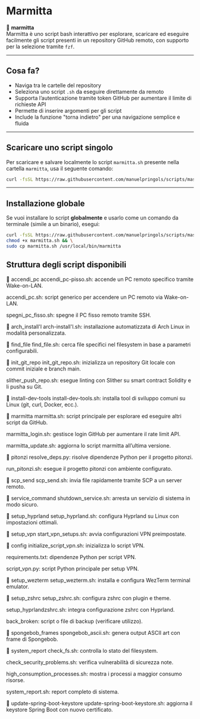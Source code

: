 # Marmitta

🚀 **marmitta**  
Marmitta è uno script bash interattivo per esplorare, scaricare ed eseguire facilmente gli script presenti in un repository GitHub remoto, con supporto per la selezione tramite `fzf`.

---

## Cosa fa?

- Naviga tra le cartelle del repository
- Seleziona uno script `.sh` da eseguire direttamente da remoto
- Supporta l’autenticazione tramite token GitHub per aumentare il limite di richieste API
- Permette di inserire argomenti per gli script
- Include la funzione "torna indietro" per una navigazione semplice e fluida

---

## Scaricare uno script singolo

Per scaricare e salvare localmente lo script `marmitta.sh` presente nella cartella `marmitta`, usa il seguente comando:

```bash
curl -fsSL https://raw.githubusercontent.com/manuelpringols/scripts/master/marmitta/marmitta.sh -o marmitta.sh
```

---

## Installazione globale

Se vuoi installare lo script **globalmente** e usarlo come un comando da terminale (simile a un binario), esegui:

```bash
curl -fsSL https://raw.githubusercontent.com/manuelpringols/scripts/master/marmitta/marmitta.sh -o marmitta.sh && \
chmod +x marmitta.sh && \
sudo cp marmitta.sh /usr/local/bin/marmitta

```

## Struttura degli script disponibili



📁 accendi_pc
accendi_pc-pisso.sh: accende un PC remoto specifico tramite Wake-on-LAN.

accendi_pc.sh: script generico per accendere un PC remoto via Wake-on-LAN.

spegni_pc_fisso.sh: spegne il PC fisso remoto tramite SSH.

📁 arch_install'l
arch-install'l.sh: installazione automatizzata di Arch Linux in modalità personalizzata.

📁 find_file
find_file.sh: cerca file specifici nel filesystem in base a parametri configurabili.

📁 init_git_repo
init_git_repo.sh: inizializza un repository Git locale con commit iniziale e branch main.

slither_push_repo.sh: esegue linting con Slither su smart contract Solidity e li pusha su Git.

📁 install-dev-tools
install-dev-tools.sh: installa tool di sviluppo comuni su Linux (git, curl, Docker, ecc.).

📁 marmitta
marmitta.sh: script principale per esplorare ed eseguire altri script da GitHub.

marmitta_login.sh: gestisce login GitHub per aumentare il rate limit API.

marmitta_update.sh: aggiorna lo script marmitta all’ultima versione.

📁 pitonzi
resolve_deps.py: risolve dipendenze Python per il progetto pitonzi.

run_pitonzi.sh: esegue il progetto pitonzi con ambiente configurato.

📁 scp_send
scp_send.sh: invia file rapidamente tramite SCP a un server remoto.

📁 service_command
shutdown_service.sh: arresta un servizio di sistema in modo sicuro.

📁 setup_hyprland
setup_hyprland.sh: configura Hyprland su Linux con impostazioni ottimali.

📁 setup_vpn
start_vpn_setups.sh: avvia configurazioni VPN preimpostate.

📂 config
initialize_script_vpn.sh: inizializza lo script VPN.

requirements.txt: dipendenze Python per script VPN.

script_vpn.py: script Python principale per setup VPN.

📁 setup_wezterm
setup_wezterm.sh: installa e configura WezTerm terminal emulator.

📁 setup_zshrc
setup_zshrc.sh: configura zshrc con plugin e theme.

setup_hyprlandzshrc.sh: integra configurazione zshrc con Hyprland.

back_broken: script o file di backup (verificare utilizzo).

📁 spongebob_frames
spongebob_ascii.sh: genera output ASCII art con frame di Spongebob.

📁 system_report
check_fs.sh: controlla lo stato del filesystem.

check_security_problems.sh: verifica vulnerabilità di sicurezza note.

high_consumption_processes.sh: mostra i processi a maggior consumo risorse.

system_report.sh: report completo di sistema.

📁 update-spring-boot-keystore
update-spring-boot-keystore.sh: aggiorna il keystore Spring Boot con nuovo certificato.







